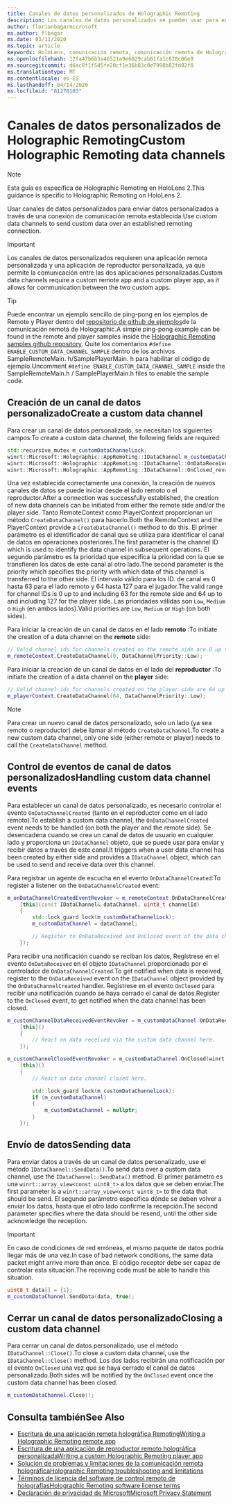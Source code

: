 ```yaml
---
title: Canales de datos personalizados de Holographic Remoting
description: Los canales de datos personalizados se pueden usar para enviar datos de usuario a través de la conexión de Holographic Remoting ya establecida.
author: florianbagarmicrosoft
ms.author: flbagar
ms.date: 03/11/2020
ms.topic: article
keywords: HoloLens, comunicación remota, comunicación remota de Holographic
ms.openlocfilehash: 12fa47b6b3a46521a9e6029cab61fa1c628c06e9
ms.sourcegitcommit: d6ac8f1f545fe20cf1e36b83c0e7998b82fd02f8
ms.translationtype: MT
ms.contentlocale: es-ES
ms.lasthandoff: 04/14/2020
ms.locfileid: "81278103"
---
```

# <a name="custom-holographic-remoting-data-channels"></a><span data-ttu-id="7ef53-104">Canales de datos personalizados de Holographic Remoting</span><span class="sxs-lookup"><span data-stu-id="7ef53-104">Custom Holographic Remoting data channels</span></span>

>[!NOTE]
><span data-ttu-id="7ef53-105">Esta guía es específica de Holographic Remoting en HoloLens 2.</span><span class="sxs-lookup"><span data-stu-id="7ef53-105">This guidance is specific to Holographic Remoting on HoloLens 2.</span></span>

<span data-ttu-id="7ef53-106">Usar canales de datos personalizados para enviar datos personalizados a través de una conexión de comunicación remota establecida.</span><span class="sxs-lookup"><span data-stu-id="7ef53-106">Use custom data channels to send custom data over an established remoting connection.</span></span>

>[!IMPORTANT]
><span data-ttu-id="7ef53-107">Los canales de datos personalizados requieren una aplicación remota personalizada y una aplicación de reproductor personalizada, ya que permite la comunicación entre las dos aplicaciones personalizadas.</span><span class="sxs-lookup"><span data-stu-id="7ef53-107">Custom data channels require a custom remote app and a custom player app, as it allows for communication between the two custom apps.</span></span>

>[!TIP]
><span data-ttu-id="7ef53-108">Puede encontrar un ejemplo sencillo de ping-pong en los ejemplos de Remote y Player dentro del [repositorio de github de ejemplos](https://github.com/microsoft/MixedReality-HolographicRemoting-Samples)de la comunicación remota de Holographic.</span><span class="sxs-lookup"><span data-stu-id="7ef53-108">A simple ping-pong example can be found in the remote and player samples inside the [Holographic Remoting samples github repository](https://github.com/microsoft/MixedReality-HolographicRemoting-Samples).</span></span> <span data-ttu-id="7ef53-109">Quite los comentarios ```#define ENABLE_CUSTOM_DATA_CHANNEL_SAMPLE``` dentro de los archivos SampleRemoteMain. h/SamplePlayerMain. h para habilitar el código de ejemplo.</span><span class="sxs-lookup"><span data-stu-id="7ef53-109">Uncomment ```#define ENABLE_CUSTOM_DATA_CHANNEL_SAMPLE``` inside the SampleRemoteMain.h / SamplePlayerMain.h files to enable the sample code.</span></span>


## <a name="create-a-custom-data-channel"></a><span data-ttu-id="7ef53-110">Creación de un canal de datos personalizado</span><span class="sxs-lookup"><span data-stu-id="7ef53-110">Create a custom data channel</span></span>


<span data-ttu-id="7ef53-111">Para crear un canal de datos personalizado, se necesitan los siguientes campos:</span><span class="sxs-lookup"><span data-stu-id="7ef53-111">To create a custom data channel, the following fields are required:</span></span>
```cpp
std::recursive_mutex m_customDataChannelLock;
winrt::Microsoft::Holographic::AppRemoting::IDataChannel m_customDataChannel = nullptr;
winrt::Microsoft::Holographic::AppRemoting::IDataChannel::OnDataReceived_revoker m_customChannelDataReceivedEventRevoker;
winrt::Microsoft::Holographic::AppRemoting::IDataChannel::OnClosed_revoker m_customChannelClosedEventRevoker;
```

<span data-ttu-id="7ef53-112">Una vez establecida correctamente una conexión, la creación de nuevos canales de datos se puede iniciar desde el lado remoto o el reproductor.</span><span class="sxs-lookup"><span data-stu-id="7ef53-112">After a connection was successfully established, the creation of new data channels can be initiated from either the remote side and/or the player side.</span></span> <span data-ttu-id="7ef53-113">Tanto RemoteContext como PlayerContext proporcionan un método ```CreateDataChannel()``` para hacerlo.</span><span class="sxs-lookup"><span data-stu-id="7ef53-113">Both the RemoteContext and the PlayerContext provide a ```CreateDataChannel()``` method to do this.</span></span> <span data-ttu-id="7ef53-114">El primer parámetro es el identificador de canal que se utiliza para identificar el canal de datos en operaciones posteriores.</span><span class="sxs-lookup"><span data-stu-id="7ef53-114">The first parameter is the channel ID which is used to identify the data channel in subsequent operations.</span></span> <span data-ttu-id="7ef53-115">El segundo parámetro es la prioridad que especifica la prioridad con la que se transfieren los datos de este canal al otro lado.</span><span class="sxs-lookup"><span data-stu-id="7ef53-115">The second parameter is the priority which specifies the priority with which data of this channel is transferred to the other side.</span></span> <span data-ttu-id="7ef53-116">El intervalo válido para los ID. de canal es 0 hasta 63 para el lado remoto y 64 hasta 127 para el jugador.</span><span class="sxs-lookup"><span data-stu-id="7ef53-116">The valid range for channel IDs is 0 up to and including 63 for the remote side and 64 up to and including 127 for the player side.</span></span> <span data-ttu-id="7ef53-117">Las prioridades válidas son ```Low```, ```Medium``` o ```High``` (en ambos lados).</span><span class="sxs-lookup"><span data-stu-id="7ef53-117">Valid priorities are ```Low```, ```Medium``` or ```High``` (on both sides).</span></span>

<span data-ttu-id="7ef53-118">Para iniciar la creación de un canal de datos en el lado **remoto** :</span><span class="sxs-lookup"><span data-stu-id="7ef53-118">To initiate the creation of a data channel on the **remote** side:</span></span>
```cpp
// Valid channel ids for channels created on the remote side are 0 up to and including 63
m_remoteContext.CreateDataChannel(0, DataChannelPriority::Low);
```

<span data-ttu-id="7ef53-119">Para iniciar la creación de un canal de datos en el lado del **reproductor** :</span><span class="sxs-lookup"><span data-stu-id="7ef53-119">To initiate the creation of a data channel on the **player** side:</span></span>
```cpp
// Valid channel ids for channels created on the player side are 64 up to and including 127
m_playerContext.CreateDataChannel(64, DataChannelPriority::Low);
```

>[!NOTE]
><span data-ttu-id="7ef53-120">Para crear un nuevo canal de datos personalizado, solo un lado (ya sea remoto o reproductor) debe llamar al método ```CreateDataChannel```.</span><span class="sxs-lookup"><span data-stu-id="7ef53-120">To create a new custom data channel, only one side (either remote or player) needs to call the ```CreateDataChannel``` method.</span></span>

## <a name="handling-custom-data-channel-events"></a><span data-ttu-id="7ef53-121">Control de eventos de canal de datos personalizados</span><span class="sxs-lookup"><span data-stu-id="7ef53-121">Handling custom data channel events</span></span>

<span data-ttu-id="7ef53-122">Para establecer un canal de datos personalizado, es necesario controlar el evento ```OnDataChannelCreated``` (tanto en el reproductor como en el lado remoto).</span><span class="sxs-lookup"><span data-stu-id="7ef53-122">To establish a custom data channel, the ```OnDataChannelCreated``` event needs to be handled (on both the player and the remote side).</span></span> <span data-ttu-id="7ef53-123">Se desencadena cuando se crea un canal de datos de usuario en cualquier lado y proporciona un ```IDataChannel``` objeto, que se puede usar para enviar y recibir datos a través de este canal.</span><span class="sxs-lookup"><span data-stu-id="7ef53-123">It triggers when a user data channel has been created by either side and provides a ```IDataChannel``` object, which can be used to send and receive data over this channel.</span></span>

<span data-ttu-id="7ef53-124">Para registrar un agente de escucha en el evento ```OnDataChannelCreated```:</span><span class="sxs-lookup"><span data-stu-id="7ef53-124">To register a listener on the ```OnDataChannelCreated``` event:</span></span>
```cpp
m_onDataChannelCreatedEventRevoker = m_remoteContext.OnDataChannelCreated(winrt::auto_revoke,
    [this](const IDataChannel& dataChannel, uint8_t channelId)
    {
        std::lock_guard lock(m_customDataChannelLock);
        m_customDataChannel = dataChannel;

        // Register to OnDataReceived and OnClosed event of the data channel here, see below...
    });
```

<span data-ttu-id="7ef53-125">Para recibir una notificación cuando se reciban los datos, Regístrese en el evento ```OnDataReceived``` en el objeto ```IDataChannel``` proporcionado por el controlador de ```OnDataChannelCreated```.</span><span class="sxs-lookup"><span data-stu-id="7ef53-125">To get notified when data is received, register to the ```OnDataReceived``` event on the ```IDataChannel``` object provided by the ```OnDataChannelCreated``` handler.</span></span> <span data-ttu-id="7ef53-126">Regístrese en el evento ```OnClosed``` para recibir una notificación cuando se haya cerrado el canal de datos.</span><span class="sxs-lookup"><span data-stu-id="7ef53-126">Register to the ```OnClosed``` event, to get notified when the data channel has been closed.</span></span>

```cpp
m_customChannelDataReceivedEventRevoker = m_customDataChannel.OnDataReceived(winrt::auto_revoke, 
    [this]()
    {
        // React on data received via the custom data channel here.
    });

m_customChannelClosedEventRevoker = m_customDataChannel.OnClosed(winrt::auto_revoke,
    [this]()
    {
        // React on data channel closed here.

        std::lock_guard lock(m_customDataChannelLock);
        if (m_customDataChannel)
        {
            m_customDataChannel = nullptr;
        }
    });
```

## <a name="sending-data"></a><span data-ttu-id="7ef53-127">Envío de datos</span><span class="sxs-lookup"><span data-stu-id="7ef53-127">Sending data</span></span>

<span data-ttu-id="7ef53-128">Para enviar datos a través de un canal de datos personalizado, use el método ```IDataChannel::SendData()```.</span><span class="sxs-lookup"><span data-stu-id="7ef53-128">To send data over a custom data channel, use the ```IDataChannel::SendData()``` method.</span></span> <span data-ttu-id="7ef53-129">El primer parámetro es una ```winrt::array_view<const uint8_t>``` a los datos que se deben enviar.</span><span class="sxs-lookup"><span data-stu-id="7ef53-129">The first parameter is a ```winrt::array_view<const uint8_t>``` to the data that should be send.</span></span> <span data-ttu-id="7ef53-130">El segundo parámetro especifica dónde se deben volver a enviar los datos, hasta que el otro lado confirme la recepción.</span><span class="sxs-lookup"><span data-stu-id="7ef53-130">The second parameter specifies where the data should be resend, until the other side acknowledge the reception.</span></span> 

>[!IMPORTANT]
><span data-ttu-id="7ef53-131">En caso de condiciones de red erróneas, el mismo paquete de datos podría llegar más de una vez.</span><span class="sxs-lookup"><span data-stu-id="7ef53-131">In case of bad network conditions, the same data packet might arrive more than once.</span></span> <span data-ttu-id="7ef53-132">El código receptor debe ser capaz de controlar esta situación.</span><span class="sxs-lookup"><span data-stu-id="7ef53-132">The receiving code must be able to handle this situation.</span></span>

```cpp
uint8_t data[] = {1};
m_customDataChannel.SendData(data, true);
```

## <a name="closing-a-custom-data-channel"></a><span data-ttu-id="7ef53-133">Cerrar un canal de datos personalizado</span><span class="sxs-lookup"><span data-stu-id="7ef53-133">Closing a custom data channel</span></span>

<span data-ttu-id="7ef53-134">Para cerrar un canal de datos personalizado, use el método ```IDataChannel::Close()```.</span><span class="sxs-lookup"><span data-stu-id="7ef53-134">To close a custom data channel, use the ```IDataChannel::Close()``` method.</span></span> <span data-ttu-id="7ef53-135">Los dos lados recibirán una notificación por el evento ```OnClosed``` una vez que se haya cerrado el canal de datos personalizado.</span><span class="sxs-lookup"><span data-stu-id="7ef53-135">Both sides will be notified by the ```OnClosed``` event once the custom data channel has been closed.</span></span>

```cpp
m_customDataChannel.Close();
```

## <a name="see-also"></a><span data-ttu-id="7ef53-136">Consulta también</span><span class="sxs-lookup"><span data-stu-id="7ef53-136">See Also</span></span>
* [<span data-ttu-id="7ef53-137">Escritura de una aplicación remota holográfica Remoting</span><span class="sxs-lookup"><span data-stu-id="7ef53-137">Writing a Holographic Remoting remote app</span></span>](holographic-remoting-create-host.md)
* [<span data-ttu-id="7ef53-138">Escritura de una aplicación de reproductor remoto holográfica personalizada</span><span class="sxs-lookup"><span data-stu-id="7ef53-138">Writing a custom Holographic Remoting player app</span></span>](holographic-remoting-create-player.md)
* [<span data-ttu-id="7ef53-139">Solución de problemas y limitaciones de la comunicación remota holográfica</span><span class="sxs-lookup"><span data-stu-id="7ef53-139">Holographic Remoting troubleshooting and limitations</span></span>](holographic-remoting-troubleshooting.md)
* [<span data-ttu-id="7ef53-140">Términos de licencia del software de control remoto de holografías</span><span class="sxs-lookup"><span data-stu-id="7ef53-140">Holographic Remoting software license terms</span></span>](https://docs.microsoft.com//legal/mixed-reality/microsoft-holographic-remoting-software-license-terms)
* [<span data-ttu-id="7ef53-141">Declaración de privacidad de Microsoft</span><span class="sxs-lookup"><span data-stu-id="7ef53-141">Microsoft Privacy Statement</span></span>](https://go.microsoft.com/fwlink/?LinkId=521839)

